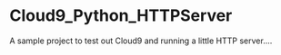 # Cloud9_Python_HTTPServer
A sample project to test out Cloud9 and running a little HTTP server....
